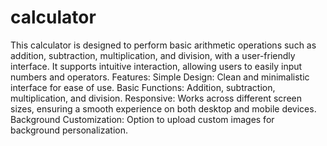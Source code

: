 # calculator
 This calculator is designed to perform basic arithmetic operations such as addition, subtraction, multiplication, and division, with a user-friendly interface. It supports intuitive interaction, allowing users to easily input numbers and operators.
Features:
Simple Design: Clean and minimalistic interface for ease of use.
Basic Functions: Addition, subtraction, multiplication, and division.
Responsive: Works across different screen sizes, ensuring a smooth experience on both desktop and mobile devices.
Background Customization: Option to upload custom images for background personalization.
